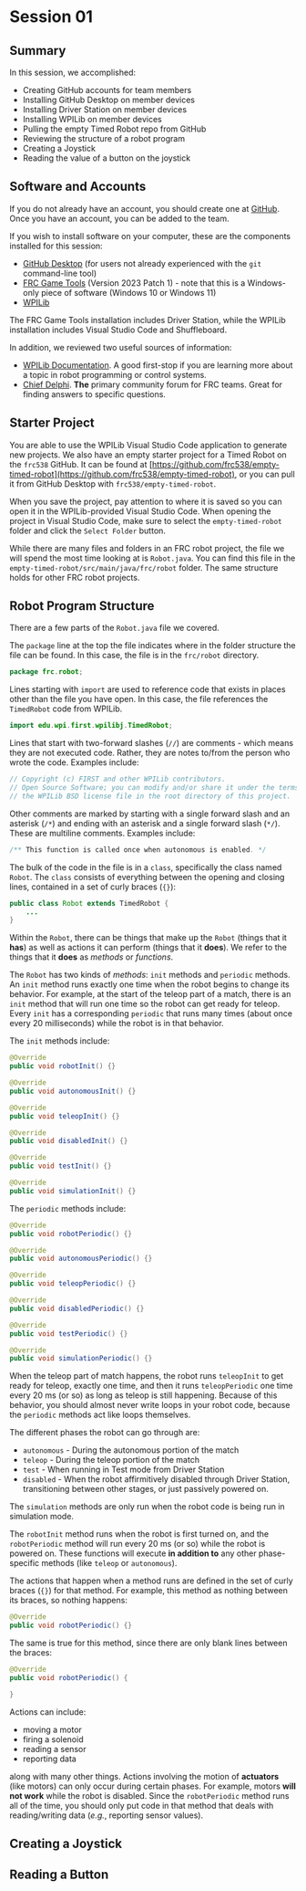 # Session 01

## Summary

In this session, we accomplished:
- Creating GitHub accounts for team members
- Installing GitHub Desktop on member devices
- Installing Driver Station on member devices
- Installing WPILib on member devices
- Pulling the empty Timed Robot repo from GitHub
- Reviewing the structure of a robot program
- Creating a Joystick
- Reading the value of a button on the joystick


## Software and Accounts

If you do not already have an account, you should create one at [GitHub](https://www.github.com). Once you have an account, you can be added to the team.

If you wish to install software on your computer, these are the components installed for this session:
- [GitHub Desktop](https://desktop.github.com) (for users not already experienced with the `git` command-line tool)
- [FRC Game Tools](https://www.ni.com/en/support/downloads/drivers/download.frc-game-tools.html#479842) (Version 2023 Patch 1) - note that this is a Windows-only piece of software (Windows 10 or Windows 11)
- [WPILib](https://github.com/wpilibsuite/allwpilib/releases/tag/v2023.4.3)

The FRC Game Tools installation includes Driver Station, while the WPILib installation includes Visual Studio Code and Shuffleboard.

In addition, we reviewed two useful sources of information:
- [WPILib Documentation](https://docs.wpilib.org/en/stable/index.html). A good first-stop if you are learning more about a topic in robot programming or control systems.
- [Chief Delphi](https://www.chiefdelphi.com). **The** primary community forum for FRC teams. Great for finding answers to specific questions.


## Starter Project

You are able to use the WPILib Visual Studio Code application to generate new projects. We also have an empty starter project for a Timed Robot on the `frc538` GitHub. It can be found at [https://github.com/frc538/empty-timed-robot](https://github.com/frc538/empty-timed-robot), or you can pull it from GitHub Desktop with `frc538/empty-timed-robot`.

When you save the project, pay attention to where it is saved so you can open it in the WPILib-provided Visual Studio Code. When opening the project in Visual Studio Code, make sure to select the `empty-timed-robot` folder and click the `Select Folder` button.

While there are many files and folders in an FRC robot project, the file we will spend the most time looking at is `Robot.java`. You can find this file in the `empty-timed-robot/src/main/java/frc/robot` folder. The same structure holds for other FRC robot projects.


## Robot Program Structure

There are a few parts of the `Robot.java` file we covered. 

The `package` line at the top the file indicates where in the folder structure the file can be found. In this case, the file is in the `frc/robot` directory.
```java
package frc.robot;
```

Lines starting with `import` are used to reference code that exists in places other than the file you have open. In this case, the file references the `TimedRobot` code from WPILib.
```java
import edu.wpi.first.wpilibj.TimedRobot;
```

Lines that start with two-forward slashes (`//`) are comments - which means they are not executed code. Rather, they are notes to/from the person who wrote the code. Examples include:
```java
// Copyright (c) FIRST and other WPILib contributors.
// Open Source Software; you can modify and/or share it under the terms of
// the WPILib BSD license file in the root directory of this project.
```

Other comments are marked by starting with a single forward slash and an asterisk (`/*`) and ending with an asterisk and a single forward slash (`*/`). These are multiline comments. Examples include:
```java
/** This function is called once when autonomous is enabled. */
```

The bulk of the code in the file is in a `class`, specifically the class named `Robot`. The `class` consists of everything between the opening and closing lines, contained in a set of curly braces (`{}`):
```java
public class Robot extends TimedRobot {
    ...
}
```

Within the `Robot`, there can be things that make up the `Robot` (things that it **has**) as well as actions it can perform (things that it **does**). We refer to the things that it **does** as *methods* or *functions*.

The `Robot` has two kinds of *methods*: `init` methods and `periodic` methods. An `init` method runs exactly one time when the robot begins to change its behavior. For example, at the start of the teleop part of a match, there is an `init` method that will run one time so the robot can get ready for teleop. Every `init` has a corresponding `periodic` that runs many times (about once every 20 milliseconds) while the robot is in that behavior.

The `init` methods include:
```java
@Override
public void robotInit() {}

@Override
public void autonomousInit() {}

@Override
public void teleopInit() {}

@Override
public void disabledInit() {}

@Override
public void testInit() {}

@Override
public void simulationInit() {}
```

The `periodic` methods include:
```java
@Override
public void robotPeriodic() {}

@Override
public void autonomousPeriodic() {}

@Override
public void teleopPeriodic() {}

@Override
public void disabledPeriodic() {}

@Override
public void testPeriodic() {}

@Override
public void simulationPeriodic() {}
```

When the teleop part of match happens, the robot runs `teleopInit` to get ready for teleop, exactly one time, and then it runs `teleopPeriodic` one time every 20 ms (or so) as long as teleop is still happening. Because of this behavior, you should almost never write loops in your robot code, because the `periodic` methods act like loops themselves.

The different phases the robot can go through are:
- `autonomous` - During the autonomous portion of the match
- `teleop` - During the teleop portion of the match
- `test` - When running in Test mode from Driver Station
- `disabled` - When the robot affirmitively disabled through Driver Station, transitioning between other stages, or just passively powered on.

The `simulation` methods are only run when the robot code is being run in simulation mode.

The `robotInit` method runs when the robot is first turned on, and the `robotPeriodic` method will run every 20 ms (or so) while the robot is powered on. These functions will execute **in addition to** any other phase-specific methods (like `teleop` or `autonomous`).

The actions that happen when a method runs are defined in the set of curly braces (`{}`) for that method. For example, this method as nothing between its braces, so nothing happens:
```java
@Override
public void robotPeriodic() {}
```

The same is true for this method, since there are only blank lines between the braces:
```java
@Override
public void robotPeriodic() {

}
```

Actions can include:
- moving a motor
- firing a solenoid
- reading a sensor
- reporting data

along with many other things. Actions involving the motion of **actuators** (like motors) can only occur during certain phases. For example, motors **will not work** while the robot is disabled. Since the `robotPeriodic` method runs all of the time, you should only put code in that method that deals with reading/writing data (*e.g.*, reporting sensor values).


## Creating a Joystick


## Reading a Button